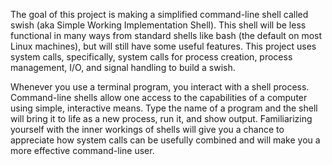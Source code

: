 The goal of this project is making a simplified command-line shell called swish (aka Simple Working Implementation Shell). This shell will be less functional in many ways from standard shells like bash (the default on most Linux machines), but will still have some useful features. This project uses system calls, specifically, system calls for process creation, process management, I/O, and signal handling to build a swish.

Whenever you use a terminal program, you interact with a shell process. Command-line shells allow one access to the capabilities of a computer using simple, interactive means. Type the name of a program and the shell will bring it to life as a new process, run it, and show output. Familiarizing yourself with the inner workings of shells will give you a chance to appreciate how system calls can be usefully combined and will make you a more effective command-line user.
